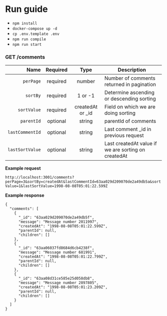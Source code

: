 # Run guide

- `npm install`
- `docker-compose up -d`
- `cp .env.template .env`
- `npm run compile`
- `npm run start`

### GET /comments

|            Name | Required |       Type        | Description                                         |
| --------------: | :------: | :---------------: | --------------------------------------------------- |
|       `perPage` | required |      number       | Number of comments returned in pagination           |
|        `sortBy` | required |      1 or -1      | Determine ascending or descending sorting           |
|     `sortValue` | required | createdAt or \_id | Field on which we are doing sorting                 |
|      `parentId` | optional |      string       | parentId of comments                                |
| `lastCommentId` | optional |      string       | Last comment \_id in previous request               |
| `lastSortValue` | optional |      string       | Last createdAt value if we are sorting on createdAt |

**Example request**

`http://localhost:3001/comments?perPage=3&sortBy=createdAt&lastCommentId=63aa029d209070de2a49db5a&sortValue=1&lastSortValue=1998-08-08T05:01:22.599Z`

**Example response**

```
{
  "comments": [
    {
      "_id": "63aa029d209070de2a49db5f",
      "message": "Message number 2011997",
      "createdAt": "1998-08-08T05:01:22.599Z",
      "parentId": null,
      "children": []
    },
    {
      "_id": "63aa06037fd8684d6cb4238f",
      "message": "Message number 681991",
      "createdAt": "1998-08-08T05:01:22.799Z",
      "parentId": null,
      "children": []
    },
    {
      "_id": "63aa08d31ce585e25d058db8",
      "message": "Message number 2897805",
      "createdAt": "1998-08-08T05:01:23.209Z",
      "parentId": null,
      "children": []
    }
  ]
}
```
